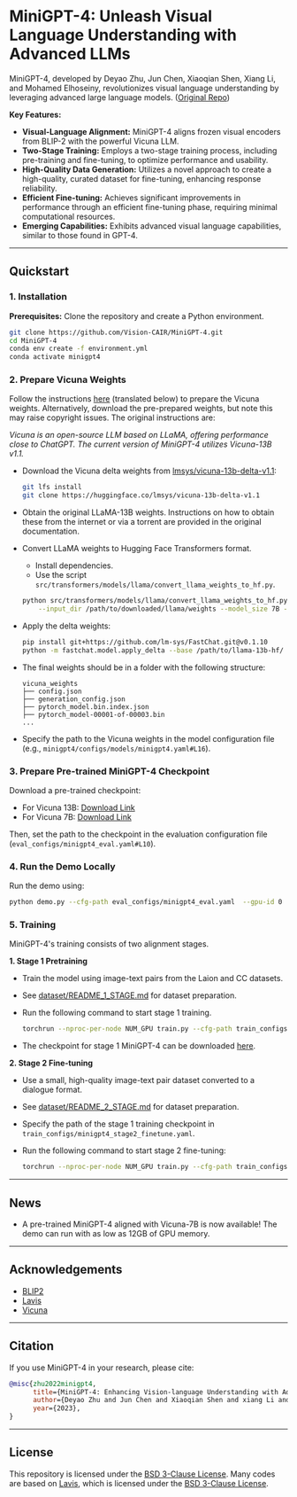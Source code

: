 # MiniGPT-4: Unleash Visual Language Understanding with Advanced LLMs

MiniGPT-4, developed by Deyao Zhu, Jun Chen, Xiaoqian Shen, Xiang Li, and Mohamed Elhoseiny, revolutionizes visual language understanding by leveraging advanced large language models.  ([Original Repo](https://github.com/RiseInRose/MiniGPT-4-ZH))

**Key Features:**

*   **Visual-Language Alignment:**  MiniGPT-4 aligns frozen visual encoders from BLIP-2 with the powerful Vicuna LLM.
*   **Two-Stage Training:** Employs a two-stage training process, including pre-training and fine-tuning, to optimize performance and usability.
*   **High-Quality Data Generation:**  Utilizes a novel approach to create a high-quality, curated dataset for fine-tuning, enhancing response reliability.
*   **Efficient Fine-tuning:** Achieves significant improvements in performance through an efficient fine-tuning phase, requiring minimal computational resources.
*   **Emerging Capabilities:** Exhibits advanced visual language capabilities, similar to those found in GPT-4.

---

## Quickstart

### 1. Installation

**Prerequisites:** Clone the repository and create a Python environment.

```bash
git clone https://github.com/Vision-CAIR/MiniGPT-4.git
cd MiniGPT-4
conda env create -f environment.yml
conda activate minigpt4
```

### 2. Prepare Vicuna Weights

Follow the instructions [here](PrepareVicuna.md) (translated below) to prepare the Vicuna weights.  Alternatively, download the pre-prepared weights, but note this may raise copyright issues.  The original instructions are:

*Vicuna is an open-source LLM based on LLaMA, offering performance close to ChatGPT.*  *The current version of MiniGPT-4 utilizes Vicuna-13B v1.1.*

*   Download the Vicuna delta weights from [lmsys/vicuna-13b-delta-v1.1](https://huggingface.co/lmsys/vicuna-13b-delta-v1.1):

    ```bash
    git lfs install
    git clone https://huggingface.co/lmsys/vicuna-13b-delta-v1.1
    ```

*   Obtain the original LLaMA-13B weights.  Instructions on how to obtain these from the internet or via a torrent are provided in the original documentation.

*   Convert LLaMA weights to Hugging Face Transformers format.

    *   Install dependencies.
    *   Use the script `src/transformers/models/llama/convert_llama_weights_to_hf.py`.

    ```bash
    python src/transformers/models/llama/convert_llama_weights_to_hf.py \
        --input_dir /path/to/downloaded/llama/weights --model_size 7B --output_dir /output/path
    ```

*   Apply the delta weights:

    ```bash
    pip install git+https://github.com/lm-sys/FastChat.git@v0.1.10
    python -m fastchat.model.apply_delta --base /path/to/llama-13b-hf/  --target /path/to/save/working/vicuna/weight/  --delta /path/to/vicuna-13b-delta-v0/
    ```

*   The final weights should be in a folder with the following structure:

    ```
    vicuna_weights
    ├── config.json
    ├── generation_config.json
    ├── pytorch_model.bin.index.json
    ├── pytorch_model-00001-of-00003.bin
    ...
    ```

*   Specify the path to the Vicuna weights in the model configuration file (e.g., `minigpt4/configs/models/minigpt4.yaml#L16`).

### 3. Prepare Pre-trained MiniGPT-4 Checkpoint

Download a pre-trained checkpoint:

*   For Vicuna 13B:  [Download Link](https://drive.google.com/file/d/1a4zLvaiDBr-36pasffmgpvH5P7CKmpze/view?usp=share_link)
*   For Vicuna 7B:   [Download Link](https://drive.google.com/file/d/1RY9jV0dyqLX-o38LrumkKRh6Jtaop58R/view?usp=sharing)

Then, set the path to the checkpoint in the evaluation configuration file (`eval_configs/minigpt4_eval.yaml#L10`).

### 4. Run the Demo Locally

Run the demo using:

```bash
python demo.py --cfg-path eval_configs/minigpt4_eval.yaml  --gpu-id 0
```

### 5. Training
MiniGPT-4's training consists of two alignment stages.

**1. Stage 1 Pretraining**

*   Train the model using image-text pairs from the Laion and CC datasets.
*   See [dataset/README_1_STAGE.md](dataset/README_1_STAGE.md) for dataset preparation.
*   Run the following command to start stage 1 training.

    ```bash
    torchrun --nproc-per-node NUM_GPU train.py --cfg-path train_configs/minigpt4_stage1_pretrain.yaml
    ```
*   The checkpoint for stage 1 MiniGPT-4 can be downloaded [here](https://drive.google.com/file/d/1u9FRRBB3VovP1HxCAlpD9Lw4t4P6-Yq8/view?usp=share_link).

**2. Stage 2 Fine-tuning**

*   Use a small, high-quality image-text pair dataset converted to a dialogue format.
*   See [dataset/README_2_STAGE.md](dataset/README_2_STAGE.md) for dataset preparation.
*   Specify the path of the stage 1 training checkpoint in `train_configs/minigpt4_stage2_finetune.yaml`.
*   Run the following command to start stage 2 fine-tuning:

    ```bash
    torchrun --nproc-per-node NUM_GPU train.py --cfg-path train_configs/minigpt4_stage2_finetune.yaml
    ```

---

## News

*   A pre-trained MiniGPT-4 aligned with Vicuna-7B is now available! The demo can run with as low as 12GB of GPU memory.

---

## Acknowledgements

*   [BLIP2](https://huggingface.co/docs/transformers/main/model_doc/blip-2)
*   [Lavis](https://github.com/salesforce/LAVIS)
*   [Vicuna](https://github.com/lm-sys/FastChat)

---

## Citation

If you use MiniGPT-4 in your research, please cite:

```bibtex
@misc{zhu2022minigpt4,
      title={MiniGPT-4: Enhancing Vision-language Understanding with Advanced Large Language Models}, 
      author={Deyao Zhu and Jun Chen and Xiaoqian Shen and xiang Li and Mohamed Elhoseiny},
      year={2023},
}
```

---

## License

This repository is licensed under the [BSD 3-Clause License](LICENSE.md).
Many codes are based on [Lavis](https://github.com/salesforce/LAVIS), which is licensed under the [BSD 3-Clause License](LICENSE_Lavis.md).